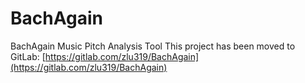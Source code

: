 # BachAgain
BachAgain Music Pitch Analysis Tool
This project has been moved to GitLab: [https://gitlab.com/zlu319/BachAgain](https://gitlab.com/zlu319/BachAgain)
